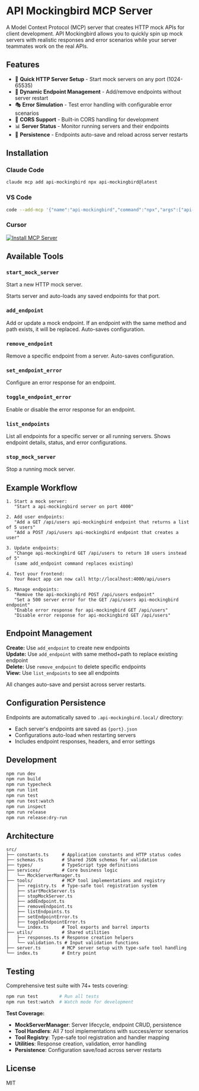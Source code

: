 # API Mockingbird MCP Server

A Model Context Protocol (MCP) server that creates HTTP mock APIs for client development. API Mockingbird allows you to quickly spin up mock servers with realistic responses and error scenarios while your server teammates work on the real APIs.

## Features

- 🚀 **Quick HTTP Server Setup** - Start mock servers on any port (1024-65535)
- 🎯 **Dynamic Endpoint Management** - Add/remove endpoints without server restart
- 🎭 **Error Simulation** - Test error handling with configurable error scenarios
- 🔧 **CORS Support** - Built-in CORS handling for development
- 📊 **Server Status** - Monitor running servers and their endpoints
- 💾 **Persistence** - Endpoints auto-save and reload across server restarts

## Installation

### Claude Code

```bash
claude mcp add api-mockingbird npx api-mockingbird@latest
```

### VS Code

```bash
code --add-mcp '{"name":"api-mockingbird","command":"npx","args":["api-mockingbird@latest"]}'
```

### Cursor

[![Install MCP Server](https://cursor.com/deeplink/mcp-install-dark.svg)](https://cursor.com/install-mcp?name=api-mockingbird&config=eyJjb21tYW5kIjoibnB4IGFwaS1tb2NraW5nYmlyZEBsYXRlc3QifQ%3D%3D)

## Available Tools

### `start_mock_server`

Start a new HTTP mock server.

Starts server and auto-loads any saved endpoints for that port.

### `add_endpoint`

Add or update a mock endpoint. If an endpoint with the same method and path exists, it will be replaced. Auto-saves configuration.

### `remove_endpoint`

Remove a specific endpoint from a server. Auto-saves configuration.

### `set_endpoint_error`

Configure an error response for an endpoint.

### `toggle_endpoint_error`

Enable or disable the error response for an endpoint.

### `list_endpoints`

List all endpoints for a specific server or all running servers. Shows endpoint details, status, and error configurations.

### `stop_mock_server`

Stop a running mock server.

## Example Workflow

```text
1. Start a mock server:
   "Start a api-mockingbird server on port 4000"

2. Add user endpoints:
   "Add a GET /api/users api-mockingbird endpoint that returns a list of 5 users"
   "Add a POST /api/users api-mockingbird endpoint that creates a user"

3. Update endpoints:
   "Change api-mockingbird GET /api/users to return 10 users instead of 5"
   (same add_endpoint command replaces existing)

4. Test your frontend:
   Your React app can now call http://localhost:4000/api/users

5. Manage endpoints:
   "Remove the api-mockingbird POST /api/users endpoint"
   "Set a 500 server error for the GET /api/users api-mockingbird endpoint"
   "Enable error response for api-mockingbird GET /api/users"
   "Disable error response for api-mockingbird GET /api/users"
```

## Endpoint Management

**Create:** Use `add_endpoint` to create new endpoints  
**Update:** Use `add_endpoint` with same method+path to replace existing endpoint  
**Delete:** Use `remove_endpoint` to delete specific endpoints  
**View:** Use `list_endpoints` to see all endpoints

All changes auto-save and persist across server restarts.

## Configuration Persistence

Endpoints are automatically saved to `.api-mockingbird.local/` directory:

- Each server's endpoints are saved as `{port}.json`
- Configurations auto-load when restarting servers
- Includes endpoint responses, headers, and error settings

## Development

```bash
npm run dev
npm run build
npm run typecheck
npm run lint
npm run test
npm run test:watch
npm run inspect
npm run release
npm run release:dry-run
```

## Architecture

```text
src/
├── constants.ts     # Application constants and HTTP status codes
├── schemas.ts       # Shared JSON schemas for validation
├── types/           # TypeScript type definitions
├── services/        # Core business logic
│   └── MockServerManager.ts
├── tools/           # MCP tool implementations and registry
│   ├── registry.ts  # Type-safe tool registration system
│   ├── startMockServer.ts
│   ├── stopMockServer.ts
│   ├── addEndpoint.ts
│   ├── removeEndpoint.ts
│   ├── listEndpoints.ts
│   ├── setEndpointError.ts
│   ├── toggleEndpointError.ts
│   └── index.ts     # Tool exports and barrel imports
├── utils/           # Shared utilities
│   ├── responses.ts # Response creation helpers
│   └── validation.ts # Input validation functions
├── server.ts        # MCP server setup with type-safe tool handling
└── index.ts         # Entry point
```

## Testing

Comprehensive test suite with 74+ tests covering:

```bash
npm run test        # Run all tests
npm run test:watch  # Watch mode for development
```

**Test Coverage:**

- **MockServerManager**: Server lifecycle, endpoint CRUD, persistence
- **Tool Handlers**: All 7 tool implementations with success/error scenarios
- **Tool Registry**: Type-safe tool registration and handler mapping
- **Utilities**: Response creation, validation, error handling
- **Persistence**: Configuration save/load across server restarts

## License

MIT
